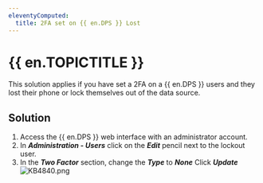 ```yaml
---
eleventyComputed:
  title: 2FA set on {{ en.DPS }} Lost
---
```

# {{ en.TOPICTITLE }}
This solution applies if you have set a 2FA on a {{ en.DPS }} users and they lost their phone or lock themselves out of the data source.
## Solution
1. Access the {{ en.DPS }} web interface with an administrator account.
1. In ***Administration - Users*** click on the ***Edit*** pencil next to the lockout user.
1. In the ***Two Factor*** section, change the ***Type*** to ***None*** Click ***Update***  
![KB4840.png](/img/en/kb/KB4840.png)
